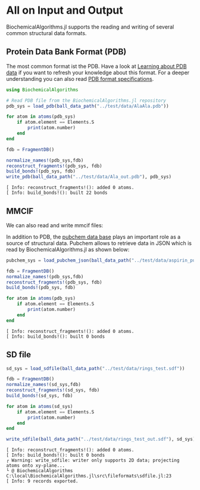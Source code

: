 # All on Input and Output


BiochemicalAlgorithms.jl supports the reading and writing of several
common structural data formats.

## Protein Data Bank Format (PDB)

The most common format ist the PDB. Have a look at [Learning about PDB
data](https://pdb101.rcsb.org/learn/guide-to-understanding-pdb-data/introduction)
if you want to refresh your knowledge about this format. For a deeper
understanding you can also read [PDB format
specifications](https://mmcif.wwpdb.org/pdbx-mmcif-home-page.html).

``` julia
using BiochemicalAlgorithms
```

``` julia
# Read PDB file from the BiochemicalAlgorithms.jl repository
pdb_sys = load_pdb(ball_data_path("../test/data/AlaAla.pdb"))

for atom in atoms(pdb_sys)
    if atom.element == Elements.S
        print(atom.number)
    end
end

fdb = FragmentDB()

normalize_names!(pdb_sys,fdb)
reconstruct_fragments!(pdb_sys, fdb)
build_bonds!(pdb_sys, fdb)
write_pdb(ball_data_path("../test/data/Ala_out.pdb"), pdb_sys)
```

    [ Info: reconstruct_fragments!(): added 0 atoms.
    [ Info: build_bonds!(): built 22 bonds

## MMCIF

We can also read and write mmcif files:

In addition to PDB, the [pubchem data
base](https://pubchem.ncbi.nlm.nih.gov/) plays an important role as a
source of structural data. Pubchem allows to retrieve data in JSON which
is read by BiochemicalAlgorithms.jl as shown below:

``` julia
pubchem_sys = load_pubchem_json(ball_data_path("../test/data/aspirin_pug.json"))

fdb = FragmentDB()
normalize_names!(pdb_sys,fdb)
reconstruct_fragments!(pdb_sys, fdb)
build_bonds!(pdb_sys, fdb)

for atom in atoms(pdb_sys)
    if atom.element == Elements.S
        print(atom.number)
    end
end
```

    [ Info: reconstruct_fragments!(): added 0 atoms.
    [ Info: build_bonds!(): built 0 bonds

## SD file

``` julia
sd_sys = load_sdfile(ball_data_path("../test/data/rings_test.sdf"))

fdb = FragmentDB()
normalize_names!(sd_sys,fdb)
reconstruct_fragments!(sd_sys, fdb)
build_bonds!(sd_sys, fdb)

for atom in atoms(sd_sys)
    if atom.element == Elements.S
        print(atom.number)
    end
end

write_sdfile(ball_data_path("../test/data/rings_test_out.sdf"), sd_sys)
```

    [ Info: reconstruct_fragments!(): added 0 atoms.
    [ Info: build_bonds!(): built 0 bonds
    ┌ Warning: write_sdfile: writer only supports 2D data; projecting atoms onto xy-plane...
    └ @ BiochemicalAlgorithms C:\local\BiochemicalAlgorithms.jl\src\fileformats\sdfile.jl:23
    [ Info: 9 records exported.
